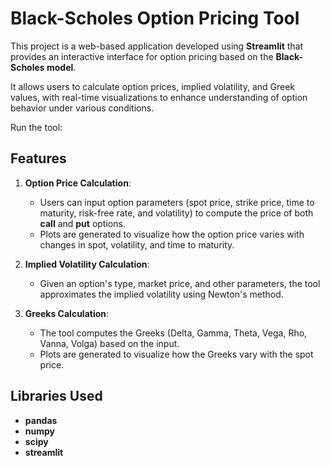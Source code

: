 # Black-Scholes Option Pricing Tool

This project is a web-based application developed using **Streamlit** that provides an interactive interface for option pricing based on the **Black-Scholes model**.  

It allows users to calculate option prices, implied volatility, and Greek values, with real-time visualizations to enhance understanding of option behavior under various conditions.

Run the tool:

## Features

1. **Option Price Calculation**: 
   - Users can input option parameters (spot price, strike price, time to maturity, risk-free rate, and volatility) to compute the price of both **call** and **put** options.
   - Plots are generated to visualize how the option price varies with changes in spot, volatility, and time to maturity.

2. **Implied Volatility Calculation**: 
   - Given an option's type, market price, and other parameters, the tool approximates the implied volatility using Newton's method.
   
3. **Greeks Calculation**: 
   - The tool computes the Greeks (Delta, Gamma, Theta, Vega, Rho, Vanna, Volga) based on the input.
   - Plots are generated to visualize how the Greeks vary with the spot price.

## Libraries Used

- **pandas**
- **numpy**
- **scipy**
- **streamlit**
